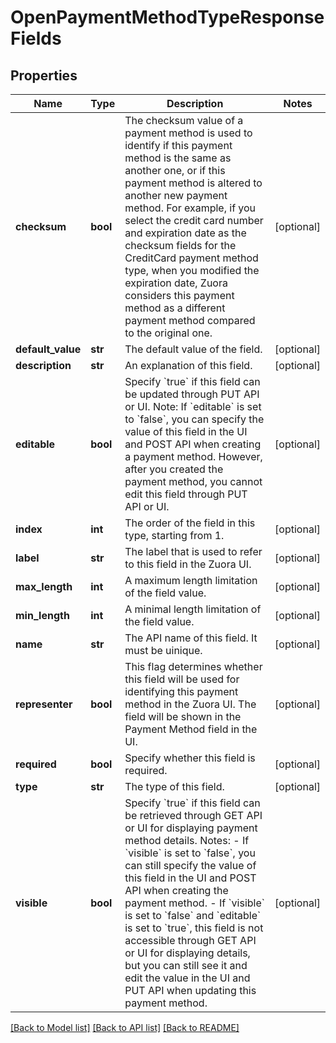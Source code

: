 # OpenPaymentMethodTypeResponseFields

## Properties
Name | Type | Description | Notes
------------ | ------------- | ------------- | -------------
**checksum** | **bool** | The checksum value of a payment method is used to identify if this payment method is the same as another one, or if this payment method is altered to another new payment method.  For example, if you select the credit card number and expiration date as the checksum fields for the CreditCard payment method type, when you modified the expiration date, Zuora considers this payment method as a different payment method compared to the original one.  | [optional] 
**default_value** | **str** | The default value of the field.  | [optional] 
**description** | **str** | An explanation of this field.  | [optional] 
**editable** | **bool** | Specify &#x60;true&#x60; if this field can be updated through PUT API or UI.  Note: If &#x60;editable&#x60; is set to &#x60;false&#x60;, you can specify the value of this field in the UI and POST API when creating a payment method. However, after you created the payment method, you cannot edit this field through PUT API or UI.  | [optional] 
**index** | **int** | The order of the field in this type, starting from 1.  | [optional] 
**label** | **str** | The label that is used to refer to this field in the Zuora UI.  | [optional] 
**max_length** | **int** | A maximum length limitation of the field value.  | [optional] 
**min_length** | **int** | A minimal length limitation of the field value.  | [optional] 
**name** | **str** | The API name of this field. It must be uinique.  | [optional] 
**representer** | **bool** | This flag determines whether this field will be used for identifying this payment method in the Zuora UI. The field will be shown in the Payment Method field in the UI.  | [optional] 
**required** | **bool** | Specify whether this field is required.  | [optional] 
**type** | **str** | The type of this field.  | [optional] 
**visible** | **bool** | Specify &#x60;true&#x60; if this field can be retrieved through GET API or UI for displaying payment method details.  Notes:    - If &#x60;visible&#x60; is set to &#x60;false&#x60;, you can still specify the value of this field in the UI and POST API when creating the payment method.   - If &#x60;visible&#x60; is set to &#x60;false&#x60; and &#x60;editable&#x60; is set to &#x60;true&#x60;, this field is not accessible through GET API or UI for displaying details, but you can still see it and edit the value in the UI and PUT API when updating this payment method.  | [optional] 

[[Back to Model list]](../README.md#documentation-for-models) [[Back to API list]](../README.md#documentation-for-api-endpoints) [[Back to README]](../README.md)


